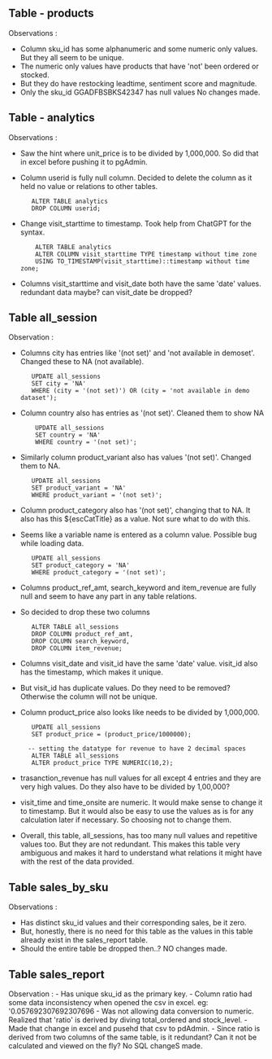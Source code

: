 ## Table - products
  Observations :
   - Column sku_id has some alphanumeric and some numeric only values. But they all seem to be unique.
   - The numeric only values have products that have 'not' been ordered or stocked.
   - But they do have restocking leadtime, sentiment score and magnitude.
   - Only the sku_id GGADFBSBKS42347 has null values
    No changes made.

## Table - analytics
  Observations :
   - Saw the hint where unit_price is to be divided by 1,000,000. So did that in excel before pushing it to pgAdmin.
   - Column userid is fully null column. Decided to delete the column as it held no value or relations to other tables.
        
            ALTER TABLE analytics 
            DROP COLUMN userid;

  - Change visit_starttime to timestamp. Took help from ChatGPT for the syntax.

            ALTER TABLE analytics 
            ALTER COLUMN visit_starttime TYPE timestamp without time zone 
            USING TO_TIMESTAMP(visit_starttime)::timestamp without time zone;

   - Columns visit_starttime and visit_date both have the same 'date' values. redundant data maybe? can visit_date be dropped?

## Table all_session
   Observation :
   - Columns city has entries like '(not set)' and 'not available in demoset'. Changed these to NA (not available).

            UPDATE all_sessions
            SET city = 'NA' 
            WHERE (city = '(not set)') OR (city = 'not available in demo dataset');
        
  - Column country also has entries as '(not set)'. Cleaned them to show NA

            UPDATE all_sessions
            SET country = 'NA' 
            WHERE country = '(not set)';

   - Similarly column product_variant also has values '(not set)'. Changed them to NA.
            
            UPDATE all_sessions
            SET product_variant = 'NA' 
            WHERE product_variant = '(not set)';

   - Column product_category also has '(not set)', changing that to NA. It also has this ${escCatTitle} as a value. Not sure what to do with this.
   - Seems like a variable name is entered as a column value. Possible bug while loading data.

            UPDATE all_sessions
            SET product_category = 'NA' 
            WHERE product_category = '(not set)';

   - Columns product_ref_amt, search_keyword and item_revenue are fully null and seem to have any part in any table relations.  
   - So decided to drop these two columns

            ALTER TABLE all_sessions 
            DROP COLUMN product_ref_amt,
            DROP COLUMN search_keyword,
            DROP COLUMN item_revenue;

        
   - Columns visit_date and visit_id have the same 'date' value. visit_id also has the timestamp, which makes it unique.
   - But visit_id has duplicate values. Do they need to be removed? Otherwise the column will not be unique.

   - Column product_price also looks like needs to be divided by 1,000,000.

            UPDATE all_sessions 
            SET product_price = (product_price/1000000); 
            
           -- setting the datatype for revenue to have 2 decimal spaces
            ALTER TABLE all_sessions 
            ALTER product_price TYPE NUMERIC(10,2);
        
   - trasanction_revenue has null values for all except 4 entries and they are very high values. Do they also have to be divided by 1,00,000?
   - visit_time and time_onsite are numeric. It would make sense to change it to timestamp. But it would also be easy to use the values as is 
     for any calculation later if necessary. So choosing not to change them.
   - Overall, this table, all_sessions, has too many null values and repetitive values too. But they are not redundant. 
     This makes this table very ambiguous and makes it hard to understand what relations it might have with the rest of the data provided.

## Table sales_by_sku
   Observations :
   - Has distinct sku_id values and their corresponding sales, be it zero.
   - But, honestly, there is no need for this table as the values in this table already exist in the sales_report table.
   - Should the entire table be dropped then..?
    NO changes made.

## Table sales_report
   Observation :
    - Has unique sku_id as the primary key. 
    - Column ratio had some data inconsistency when opened the csv in excel. eg: '0.057692307692307696
    - Was not allowing data conversion to numeric. Realized that 'ratio' is derived by diving total_ordered and stock_level.
    - Made that change in excel and pusehd that csv to pdAdmin.
    - Since ratio is derived from two columns of the same table, is it redundant? Can it not be calculated and viewed on the fly?
    No SQL changeS made.
